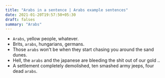 ```yaml
---
title: "Arabs in a sentence | Arabs example sentences"
date: 2021-01-20T19:57:50+05:30
draft: falses
summary: "Arabs"
---
```

- `Arabs`, yellow people, whatever.
- Brits, `arabs`, hungarians, germans.
- Those `arabs` won't be when they start chasing you around the sand dunes.
- Hell, the `arabs` and the japanese are bleeding the shit out of our gold ..
- A settlement completely demolished, ten smashed army jeeps, four dead `arabs`.
                 
